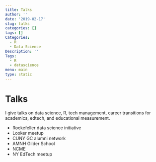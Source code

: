```yaml
---
title: Talks
author: ''
date: '2019-02-17'
slug: talks
categories: []
tags: []
Categories:
  - R
  - Data Science
Description: ''
Tags:
  - R
  - datascience
menu: main
type: static
---
```


# Talks
I give talks on data science, R, tech management, career transitions for academics, edtech, and educational measurement. 

* Rockefeller data science initiative 
* Looker meetup
* CUNY GC alumni network
* AMNH Gilder School
* NCME
* NY EdTech meetup

